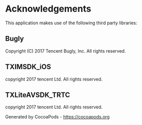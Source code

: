 # Acknowledgements
This application makes use of the following third party libraries:

## Bugly

Copyright (C) 2017 Tencent Bugly, Inc. All rights reserved.


## TXIMSDK_iOS

copyright 2017 tencent Ltd. All rights reserved.


## TXLiteAVSDK_TRTC

copyright 2017 tencent Ltd. All rights reserved.

Generated by CocoaPods - https://cocoapods.org
